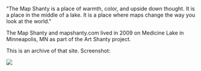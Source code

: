 "The Map Shanty is a place of warmth, color, and upside down thought. It is a place in the middle of a lake. It is a place where maps change the way you look at the world."

The Map Shanty and mapshanty.com lived in 2009 on Medicine Lake in Minneapolis, MN as part of the Art Shanty project.

This is an archive of that site.  Screenshot:

![](https://raw.github.com/zzolo/mapshanty.com/master/mapshanty-screen.png?raw=true)